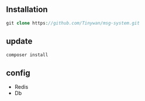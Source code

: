 ## Installation

```php
git clone https://github.com/Tinywan/msg-system.git
```

## update 

```php
composer install
```

## config

* Redis 
* Db 
